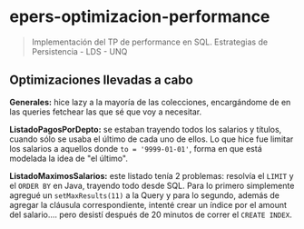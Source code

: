 # epers-optimizacion-performance
> Implementación del TP de performance en SQL. Estrategias de Persistencia - LDS - UNQ

## Optimizaciones llevadas a cabo

**Generales:** hice lazy a la mayoría de las colecciones, encargándome de en las queries fetchear las que sé que voy a necesitar.

**ListadoPagosPorDepto:** se estaban trayendo todos los salarios y títulos, cuando sólo se usaba el último de cada uno de ellos. Lo que hice fue limitar los salarios a aquellos donde `to = '9999-01-01'`, forma en que está modelada la idea de "el último".

**ListadoMaximosSalarios:** este listado tenía 2 problemas: resolvía el `LIMIT` y el `ORDER BY` en Java, trayendo todo desde SQL. Para lo primero simplemente agregué un `setMaxResults(11)` a la Query y para lo segundo, además de agregar la cláusula correspondiente, intenté crear un índice por el amount del salario.... pero desistí después de 20 minutos de correr el `CREATE INDEX`.
